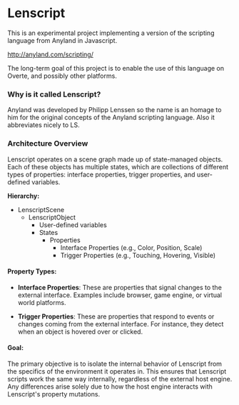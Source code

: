 # Lenscript

This is an experimental project implementing a version of the scripting language from Anyland in Javascript.

http://anyland.com/scripting/

The long-term goal of this project is to enable the use of this language on Overte, and possibly other platforms.

### Why is it called Lenscript?

Anyland was developed by Philipp Lenssen so the name is an homage to him for the original concepts of the Anyland scripting language. Also it abbreviates nicely to LS.

### Architecture Overview

Lenscript operates on a scene graph made up of state-managed objects. Each of these objects has multiple states, which are collections of different types of properties: interface properties, trigger properties, and user-defined variables.

**Hierarchy:**
  - LenscriptScene
    - LenscriptObject
      - User-defined variables
      - States
        - Properties
          - Interface Properties (e.g., Color, Position, Scale)
          - Trigger Properties (e.g., Touching, Hovering, Visible)

#### Property Types:

- **Interface Properties**: These are properties that signal changes to the external interface. Examples include browser, game engine, or virtual world platforms.

- **Trigger Properties**: These are properties that respond to events or changes coming from the external interface. For instance, they detect when an object is hovered over or clicked.

#### Goal:

The primary objective is to isolate the internal behavior of Lenscript from the specifics of the environment it operates in. This ensures that Lenscript scripts work the same way internally, regardless of the external host engine. Any differences arise solely due to how the host engine interacts with Lenscript's property mutations.

